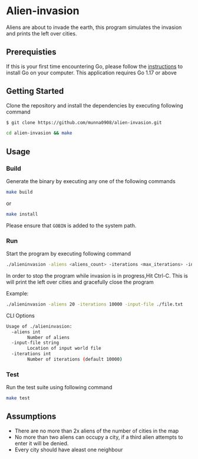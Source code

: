 # Alien-invasion
Aliens are about to invade the earth, this program simulates the invasion and prints the left over cities.

## Prerequisties
If this is your first time encountering Go, please follow the [instructions](https://golang.org/doc/install) to install Go on your computer. This application requires Go 1.17 or above

## Getting Started
Clone the repository and install the dependencies by executing following command
```bash
$ git clone https://github.com/munna0908/alien-invasion.git
```
```bash
cd alien-invasion && make
```

## Usage
### Build
Generate the binary by executing any one of the following commands
```bash
make build
```
or 
```bash
make install 
````
Please ensure that `GOBIN` is added to the system path.

### Run
Start the program by executing following command
```bash
./alieninvasion -aliens <aliens_count> -iterations <max_iterations> -input-file <file_path>
```
In order to stop the program while invasion is in progress,Hit Ctrl-C. This is will print the left over cities and gracefully close the program 

Example:
```bash
./alieninvasion -aliens 20 -iterations 10000 -input-file ./file.txt
```
CLI Options
```bash
Usage of ./alieninvasion:
  -aliens int
        Number of aliens
  -input-file string
        Location of input world file
  -iterations int
        Number of iterations (default 10000)
```

### Test
Run the test suite using following command
```bash
make test
```

## Assumptions
- There are no more than 2x aliens of the number of cities in the map
- No more than two aliens can occupy a city, if a third alien attempts to enter it will be denied.
- Every city should have aleast one neighbour